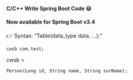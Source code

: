 #### C/C++ Write Spring Boot Code 😃
#### Now available for Spring Boot v3.4

👉 Syntax: "Table(data_type data, ...);"
```
cwsb com.test;
```
cwsb > 
```
Person(Long id, String name, String surName);
```
